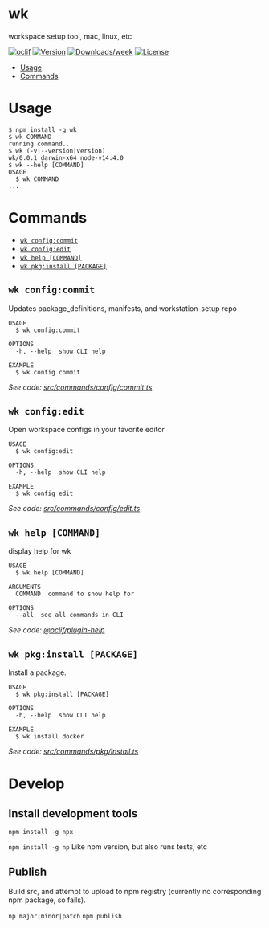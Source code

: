 wk
==

workspace setup tool, mac, linux, etc

[![oclif](https://img.shields.io/badge/cli-oclif-brightgreen.svg)](https://oclif.io)
[![Version](https://img.shields.io/npm/v/wk.svg)](https://npmjs.org/package/wk)
[![Downloads/week](https://img.shields.io/npm/dw/wk.svg)](https://npmjs.org/package/wk)
[![License](https://img.shields.io/npm/l/wk.svg)](https://github.com/kdavh/wk/blob/master/package.json)

<!-- toc -->
* [Usage](#usage)
* [Commands](#commands)
<!-- tocstop -->
# Usage
<!-- usage -->
```sh-session
$ npm install -g wk
$ wk COMMAND
running command...
$ wk (-v|--version|version)
wk/0.0.1 darwin-x64 node-v14.4.0
$ wk --help [COMMAND]
USAGE
  $ wk COMMAND
...
```
<!-- usagestop -->
# Commands
<!-- commands -->
* [`wk config:commit`](#wk-configcommit)
* [`wk config:edit`](#wk-configedit)
* [`wk help [COMMAND]`](#wk-help-command)
* [`wk pkg:install [PACKAGE]`](#wk-pkginstall-package)

## `wk config:commit`

Updates package_definitions, manifests, and workstation-setup repo

```
USAGE
  $ wk config:commit

OPTIONS
  -h, --help  show CLI help

EXAMPLE
  $ wk config commit
```

_See code: [src/commands/config/commit.ts](https://github.com/kdavh/wk/blob/v0.0.1/src/commands/config/commit.ts)_

## `wk config:edit`

Open workspace configs in your favorite editor

```
USAGE
  $ wk config:edit

OPTIONS
  -h, --help  show CLI help

EXAMPLE
  $ wk config edit
```

_See code: [src/commands/config/edit.ts](https://github.com/kdavh/wk/blob/v0.0.1/src/commands/config/edit.ts)_

## `wk help [COMMAND]`

display help for wk

```
USAGE
  $ wk help [COMMAND]

ARGUMENTS
  COMMAND  command to show help for

OPTIONS
  --all  see all commands in CLI
```

_See code: [@oclif/plugin-help](https://github.com/oclif/plugin-help/blob/v3.2.0/src/commands/help.ts)_

## `wk pkg:install [PACKAGE]`

Install a package.

```
USAGE
  $ wk pkg:install [PACKAGE]

OPTIONS
  -h, --help  show CLI help

EXAMPLE
  $ wk install docker
```

_See code: [src/commands/pkg/install.ts](https://github.com/kdavh/wk/blob/v0.0.1/src/commands/pkg/install.ts)_
<!-- commandsstop -->

# Develop

## Install development tools

`npm install -g npx`

`npm install -g np` Like npm version, but also runs tests, etc

## Publish

Build src, and attempt to upload to npm registry (currently no corresponding npm package, so fails).

`np major|minor|patch`
`npm publish`
